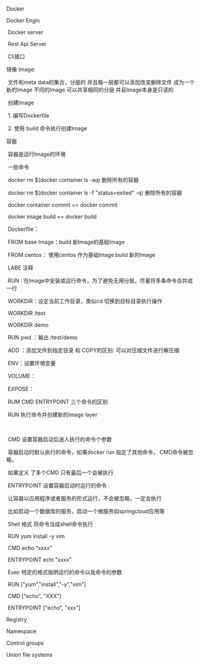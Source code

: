 Docker



Docker Engin

​	Docker server

​	Rest Api Server

​	Cli接口



镜像 Image:

​	文件和meta data的集合，分层的 并且每一层都可以添加改变删除文件 成为一个新的Image 不同的Image 可以共享相同的分层 并且Image本身是只读的

​	创建Image

​		1. 编写Dockerfile	

​		2. 使用 build 命令执行创建Image

容器 

​	容器是运行Image的环境

​	一些命令

​		docker rm $(docker container ls -aq)	删除所有的容器

​		docker rm $(docker container ls -f "status=exited" -q) 		删除所有的容器

​		docker container commit == docker commit

​		docker image build == docker build

​	Dockerfile：

​		FROM  base Image：build 新Image的基础Image

​			FROM centos： 使用centos 作为基础Image build 新的Image

​		LABE 注释

​		RUN :  在Image中安装或运行命令，为了避免无用分层，尽量将多条命令合并成一行

​		WORKDIR：设定当前工作目录，类似cd 切换到目标目录执行操作

​			WORKDIR /test 

​			WORKDIR demo

​			RUN pwd ：输出 /test/demo

​		ADD ：添加文件到指定目录 和 COPY的区别: 可以对压缩文件进行解压缩

​		ENV：设置环境变量

​		VOLUME：

​		EXPOSE：

​		RUM CMD ENTRYPOINT 三个命令的区别

​			RUN 执行命令并创建新的Image layer

​								

​			CMD 设置容器启动后迷人执行的命令个参数

​				容器启动时默认执行的命令，如果docker run 指定了其他命令， CMD命令被忽略，

​				如果定义	了多个CMD 只有最后一个会被执行

​			ENTRYPOINT 设置容器启动时运行的命令

​				让容器以应用程序或者服务的形式运行，不会被忽略，一定会执行

​				比如启动一个数据库的服务，启动一个微服务如springcloud应用等

​			Shell 格式 将命令当成shell命令执行

​				RUN yum install -y vim

​				CMD echo “xxxx”

​				ENTRYPOINT echi "xxxx"

​			Exec 特定的格式指明运行的命令以及命令的参数

​				RUN ["yum","install","-y","vim"]					

​				CMD ["echo", "XXX"]

​				ENTRYPOINT ["echo", "xxx"]

Registry



Namespace

Control groups

Union file systems



